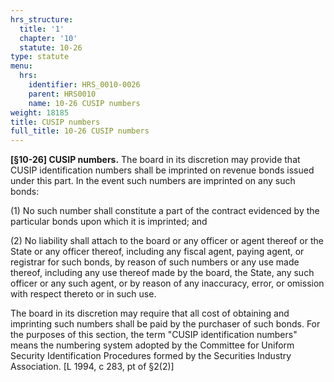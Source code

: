```yaml
---
hrs_structure:
  title: '1'
  chapter: '10'
  statute: 10-26
type: statute
menu:
  hrs:
    identifier: HRS_0010-0026
    parent: HRS0010
    name: 10-26 CUSIP numbers
weight: 18185
title: CUSIP numbers
full_title: 10-26 CUSIP numbers
---
```

**[§10-26] CUSIP numbers.** The board in its discretion may provide that CUSIP identification numbers shall be imprinted on revenue bonds issued under this part. In the event such numbers are imprinted on any such bonds:

(1) No such number shall constitute a part of the contract evidenced by the particular bonds upon which it is imprinted; and

(2) No liability shall attach to the board or any officer or agent thereof or the State or any officer thereof, including any fiscal agent, paying agent, or registrar for such bonds, by reason of such numbers or any use made thereof, including any use thereof made by the board, the State, any such officer or any such agent, or by reason of any inaccuracy, error, or omission with respect thereto or in such use.

The board in its discretion may require that all cost of obtaining and imprinting such numbers shall be paid by the purchaser of such bonds. For the purposes of this section, the term "CUSIP identification numbers" means the numbering system adopted by the Committee for Uniform Security Identification Procedures formed by the Securities Industry Association. [L 1994, c 283, pt of §2(2)]